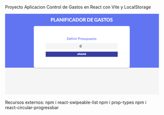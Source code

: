 Proyecto Aplicacion Control de Gastos en React con Vite y LocalStorage

![alt text](/src/img/Principal%20Control%20Gastos.png)

Recursos externos:
npm i react-swipeable-list
npm i prop-types
npm i react-circular-progressbar

